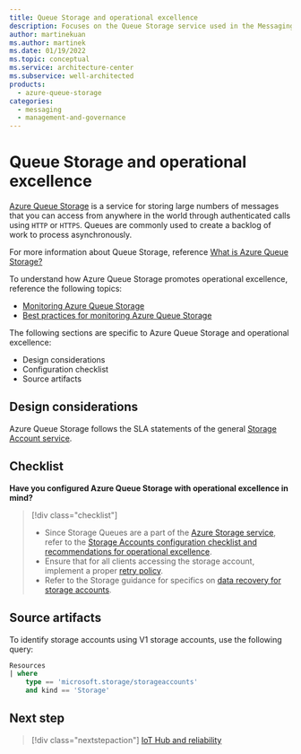 ```yaml
---
title: Queue Storage and operational excellence
description: Focuses on the Queue Storage service used in the Messaging solution to provide best-practice, configuration recommendations, and design considerations related to operational excellence.
author: martinekuan
ms.author: martinek
ms.date: 01/19/2022
ms.topic: conceptual
ms.service: architecture-center
ms.subservice: well-architected
products:
  - azure-queue-storage
categories:
  - messaging
  - management-and-governance
---
```


# Queue Storage and operational excellence

[Azure Queue Storage](/azure/storage/queues/storage-queues-introduction) is a service for storing large numbers of messages that you can access from anywhere in the world through authenticated calls using `HTTP` or `HTTPS`. Queues are commonly used to create a backlog of work to process asynchronously.

For more information about Queue Storage, reference [What is Azure Queue Storage?](/azure/storage/queues/storage-queues-introduction)

To understand how Azure Queue Storage promotes operational excellence, reference the following topics:

- [Monitoring Azure Queue Storage](/azure/storage/queues/monitor-queue-storage?tabs=azure-portal)
- [Best practices for monitoring Azure Queue Storage](/azure/storage/queues/queues-storage-monitoring-scenarios?tabs=azure-powershell)

The following sections are specific to Azure Queue Storage and operational excellence:

- Design considerations
- Configuration checklist
- Source artifacts

## Design considerations

Azure Queue Storage follows the SLA statements of the general [Storage Account service](https://azure.microsoft.com/support/legal/sla/storage/v1_5/).

## Checklist

**Have you configured Azure Queue Storage with operational excellence in mind?**

> [!div class="checklist"]
> - Since Storage Queues are a part of the [Azure Storage service](/azure/storage/common/storage-account-overview?toc=/azure/storage/blobs/toc.json), refer to the [Storage Accounts configuration checklist and recommendations for operational excellence](../../storage/storage-accounts/operational-excellence.md).
> - Ensure that for all clients accessing the storage account, implement a proper [retry policy](/azure/architecture/best-practices/retry-service-specific#azure-storage).
> - Refer to the Storage guidance for specifics on [data recovery for storage accounts](/azure/storage/common/storage-disaster-recovery-guidance?toc=/azure/storage/blobs/toc.json).

## Source artifacts

To identify storage accounts using V1 storage accounts, use the following query:

```sql
Resources
| where
    type == 'microsoft.storage/storageaccounts'
    and kind == 'Storage'
```

## Next step

> [!div class="nextstepaction"]
> [IoT Hub and reliability](../iot-hub/reliability.md)